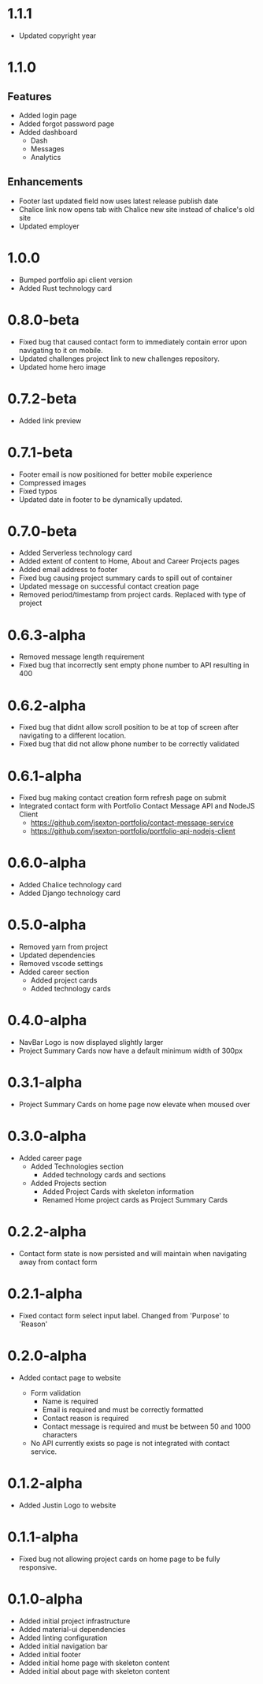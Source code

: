 # 1.1.1

- Updated copyright year

# 1.1.0

## Features

- Added login page
- Added forgot password page
- Added dashboard
  - Dash
  - Messages
  - Analytics

## Enhancements

- Footer last updated field now uses latest release publish date
- Chalice link now opens tab with Chalice new site instead of chalice's old site
- Updated employer

# 1.0.0

- Bumped portfolio api client version
- Added Rust technology card

# 0.8.0-beta

- Fixed bug that caused contact form to immediately contain error upon navigating to it on mobile.
- Updated challenges project link to new challenges repository.
- Updated home hero image

# 0.7.2-beta

- Added link preview

# 0.7.1-beta

- Footer email is now positioned for better mobile experience
- Compressed images
- Fixed typos
- Updated date in footer to be dynamically updated.

# 0.7.0-beta

- Added Serverless technology card
- Added extent of content to Home, About and Career Projects pages
- Added email address to footer
- Fixed bug causing project summary cards to spill out of container
- Updated message on successful contact creation page
- Removed period/timestamp from project cards. Replaced with type of project

# 0.6.3-alpha

- Removed message length requirement
- Fixed bug that incorrectly sent empty phone number to API resulting in 400

# 0.6.2-alpha

- Fixed bug that didnt allow scroll position to be at top of screen after navigating to a different location.
- Fixed bug that did not allow phone number to be correctly validated

# 0.6.1-alpha

- Fixed bug making contact creation form refresh page on submit
- Integrated contact form with Portfolio Contact Message API and NodeJS Client
  - https://github.com/jsexton-portfolio/contact-message-service
  - https://github.com/jsexton-portfolio/portfolio-api-nodejs-client

# 0.6.0-alpha

- Added Chalice technology card
- Added Django technology card

# 0.5.0-alpha

- Removed yarn from project
- Updated dependencies
- Removed vscode settings
- Added career section
  - Added project cards
  - Added technology cards

# 0.4.0-alpha

- NavBar Logo is now displayed slightly larger
- Project Summary Cards now have a default minimum width of 300px

# 0.3.1-alpha

- Project Summary Cards on home page now elevate when moused over

# 0.3.0-alpha

- Added career page
  - Added Technologies section
    - Added technology cards and sections
  - Added Projects section
    - Added Project Cards with skeleton information
    - Renamed Home project cards as Project Summary Cards

# 0.2.2-alpha

- Contact form state is now persisted and will maintain when navigating away from contact form

# 0.2.1-alpha

- Fixed contact form select input label. Changed from 'Purpose' to 'Reason'

# 0.2.0-alpha

- Added contact page to website

  - Form validation
    - Name is required
    - Email is required and must be correctly formatted
    - Contact reason is required
    - Contact message is required and must be between 50 and 1000 characters
  - No API currently exists so page is not integrated with contact service.

# 0.1.2-alpha

- Added Justin Logo to website

# 0.1.1-alpha

- Fixed bug not allowing project cards on home page to be fully responsive.

# 0.1.0-alpha

- Added initial project infrastructure
- Added material-ui dependencies
- Added linting configuration
- Added initial navigation bar
- Added initial footer
- Added initial home page with skeleton content
- Added initial about page with skeleton content
